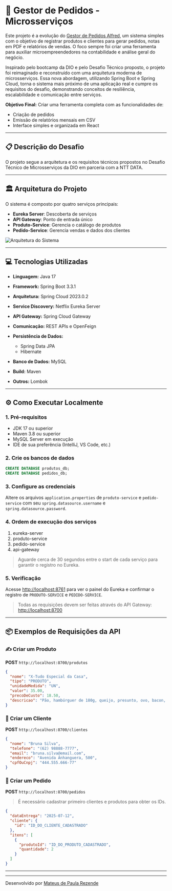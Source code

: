# 🚀 Gestor de Pedidos - Microsserviços

Este projeto é a evolução do [Gestor de Pedidos Alfred](https://github.com/mateusp-rezende/GestorDePedidosAlfred), um sistema simples com o objetivo de registrar produtos e clientes para gerar pedidos, notas em PDF e relatórios de vendas. O foco sempre foi criar uma ferramenta para auxiliar microempreendedores na contabilidade e análise geral do negócio.

Inspirado pelo bootcamp da DIO e pelo Desafio Técnico proposto, o projeto foi reimaginado e reconstruído com uma arquitetura moderna de microsserviços. Essa nova abordagem, utilizando Spring Boot e Spring Cloud, torna o sistema mais próximo de uma aplicação real e cumpre os requisitos do desafio, demonstrando conceitos de resiliência, escalabilidade e comunicação entre serviços.

**Objetivo Final:** Criar uma ferramenta completa com as funcionalidades de:

* Criação de pedidos
* Emissão de relatórios mensais em CSV
* Interface simples e organizada em React

---

## 📋 Descrição do Desafio

O projeto segue a arquitetura e os requisitos técnicos propostos no Desafio Técnico de Microsserviços da DIO em parceria com a NTT DATA.

---

## 🏛️ Arquitetura do Projeto

O sistema é composto por quatro serviços principais:

* **Eureka Server**: Descoberta de serviços
* **API Gateway**: Ponto de entrada único
* **Produto-Service**: Gerencia o catálogo de produtos
* **Pedido-Service**: Gerencia vendas e dados dos clientes

![Arquitetura do Sistema](link_da_imagem_aqui)

---

## 💻 Tecnologias Utilizadas

* **Linguagem:** Java 17
* **Framework:** Spring Boot 3.3.1
* **Arquitetura:** Spring Cloud 2023.0.2
* **Service Discovery:** Netflix Eureka Server
* **API Gateway:** Spring Cloud Gateway
* **Comunicação:** REST APIs e OpenFeign
* **Persistência de Dados:**

  * Spring Data JPA
  * Hibernate
* **Banco de Dados:** MySQL
* **Build:** Maven
* **Outros:** Lombok

---

## ⚙️ Como Executar Localmente

### 1. Pré-requisitos

* JDK 17 ou superior
* Maven 3.8 ou superior
* MySQL Server em execução
* IDE de sua preferência (IntelliJ, VS Code, etc.)

### 2. Crie os bancos de dados

```sql
CREATE DATABASE produtos_db;
CREATE DATABASE pedidos_db;
```

### 3. Configure as credenciais

Altere os arquivos `application.properties` de `produto-service` e `pedido-service` com seu `spring.datasource.username` e `spring.datasource.password`.

### 4. Ordem de execução dos serviços

1. eureka-server
2. produto-service
3. pedido-service
4. api-gateway

> Aguarde cerca de 30 segundos entre o start de cada serviço para garantir o registro no Eureka.

### 5. Verificação

Acesse [http://localhost:8761](http://localhost:8761) para ver o painel do Eureka e confirmar o registro de `PRODUTO-SERVICE` e `PEDIDO-SERVICE`.

> Todas as requisições devem ser feitas através do API Gateway: [http://localhost:8700](http://localhost:8700)

---

## 📦 Exemplos de Requisições da API

### ✍️ Criar um Produto

**POST** `http://localhost:8700/produtos`

```json
{
  "nome": "X-Tudo Especial da Casa",
  "tipo": "PRODUTO",
  "unidadeMedida": "UN",
  "valor": 35.00,
  "precoDeCusto": 18.50,
  "descricao": "Pão, hambúrguer de 180g, queijo, presunto, ovo, bacon, alface, tomate, milho e batata palha."
}
```

### 👤 Criar um Cliente

**POST** `http://localhost:8700/clientes`

```json
{
  "nome": "Bruna Silva",
  "telefone": "(62) 98888-7777",
  "email": "bruna.silva@email.com",
  "endereco": "Avenida Anhanguera, 500",
  "cpfOuCnpj": "444.555.666-77"
}
```

### 📅 Criar um Pedido

**POST** `http://localhost:8700/pedidos`

> É necessário cadastrar primeiro clientes e produtos para obter os IDs.

```json
{
  "dataEntrega": "2025-07-12",
  "cliente": {
    "id": "ID_DO_CLIENTE_CADASTRADO"
  },
  "itens": [
    {
      "produtoId": "ID_DO_PRODUTO_CADASTRADO",
      "quantidade": 2
    }
  ]
}
```

---


---

Desenvolvido por [Mateus de Paula Rezende](https://github.com/mateusp-rezende)
